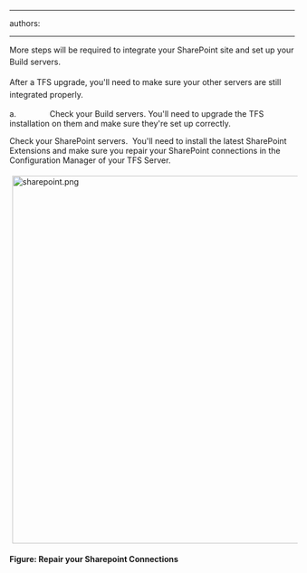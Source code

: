 

---
authors:

---




<span class='intro'> <p><span style="line-height&#58;20.7999992370605px;">More steps will be required to integrate your SharePoint site and set up you</span><span style="line-height&#58;20.7999992370605px;">​</span><span style="line-height&#58;20.7999992370605px;">r Build servers.</span></p> </span>

<span style="line-height&#58;1.6;">After a TFS upgrade, you'll need to make sure your other servers are still integrated properly.</span><p>a.&#160;&#160;&#160;&#160;&#160;&#160;&#160;&#160;&#160;&#160;&#160;&#160;&#160;&#160; Check your Build servers. You'll need to upgrade the TFS installation on them and make sure they're set up correctly.</p><p>Check your SharePoint servers.&#160; You'll need to install the latest SharePoint Extensions and make sure you repair your SharePoint connections in the Configuration Manager of your TFS Server.</p><p><img src="/PublishingImages/sharepoint.png" alt="sharepoint.png" style="margin&#58;5px;width&#58;650px;" /><br></p><p><strong>Figure&#58; Repair your Sharepoint Connections</strong><br></p>


